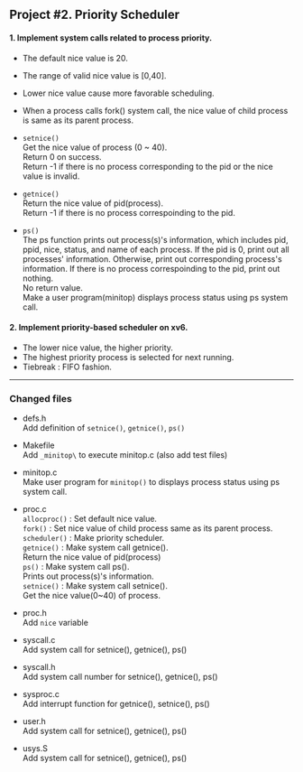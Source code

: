 ## Project #2. Priority Scheduler


#### 1. Implement system calls related to process priority. 

- The default nice value is 20.  
- The range of valid nice value is [0,40].  
- Lower nice value cause more favorable scheduling.  
- When a process calls fork() system call, the nice value of child process is same as its parent process.   
- `setnice()`  
Get the nice value of process (0 ~ 40).   
Return 0 on success.  
Return -1 if there is no process corresponding to the pid or the nice value is invalid.


- `getnice()`   
Return the nice value of pid(process).    
Return -1 if there is no process correspoinding to the pid.  


- `ps()`    
The ps function prints out process(s)'s information, which includes pid, ppid, nice, status, and name of each process.
If the pid is 0, print out all processes' information. Otherwise, print out corresponding process's information.
If there is no process correspoinding to the pid, print out nothing.   
No return value.   
Make a user program(minitop) displays process status using ps system call.  


#### 2. Implement priority-based scheduler on xv6. 
- The lower nice value, the higher priority.  
- The highest priority process is selected for next running. 
- Tiebreak : FIFO fashion. 


---  
### Changed files

- defs.h  
Add definition of `setnice()`, `getnice()`, `ps()`  

- Makefile   
Add `_minitop\` to execute minitop.c (also add test files) 

- minitop.c  
Make user program for `minitop()`  to displays  process status using ps system call. 

- proc.c    
`allocproc()` : Set default nice value.    
`fork()` : Set nice value of child process same as its parent process.    
`scheduler()` : Make priority scheduler.     
`getnice()` : Make system call getnice().        
Return the nice value of pid(process)   
`ps()` : Make system call ps().      
Prints out process(s)'s information.    
`setnice()` : Make system call setnice().     
Get the nice value(0~40) of process.     

- proc.h    
Add `nice` variable 

- syscall.c  
Add system call for setnice(), getnice(), ps()  

- syscall.h  
Add system call number for setnice(), getnice(), ps()   

- sysproc.c  
Add interrupt function for getnice(), setnice(), ps()   

- user.h  
Add system call for setnice(), getnice(), ps()  

- usys.S   
Add system call for setnice(), getnice(), ps()    
